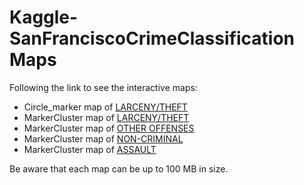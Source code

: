 # Kaggle-SanFranciscoCrimeClassification Maps

Following the link to see the interactive maps:
- Circle_marker map of [LARCENY/THEFT](https://dl.dropboxusercontent.com/u/5666137/sf/LARCENYTHEFT_circle_marker.html)
- MarkerCluster map of [LARCENY/THEFT](https://dl.dropboxusercontent.com/u/5666137/sf/LARCENYTHEFT.html)
- MarkerCluster map of [OTHER OFFENSES](https://dl.dropboxusercontent.com/u/5666137/sf/OTHEROFFENSES.html)
- MarkerCluster map of [NON-CRIMINAL](https://dl.dropboxusercontent.com/u/5666137/sf/CRIMINAL.html)
- MarkerCluster map of [ASSAULT](https://dl.dropboxusercontent.com/u/5666137/sf/ASSAULT.html)

Be aware that each map can be up to 100 MB in size.
